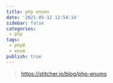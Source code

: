 ```yaml
---
title: php enums
date: '2021-05-12 12:54:14'
sidebar: false
categories:
 - php
tags:
 - php8
 - enum
publish: true
---
```


> https://stitcher.io/blog/php-enums